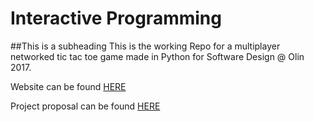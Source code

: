 # Interactive Programming
##This is a subheading
This is the working Repo for a multiplayer networked tic tac toe game made in Python for Software Design @ Olin 2017.

Website can be found [HERE](http://peterhenryseger.com/supertictactoe)

Project proposal can be found [HERE](https://docs.google.com/document/d/1Uj01hkMXfb_qGSp-12oyk567lFsUCvC2w_MMS2Ir6O4/edit)
